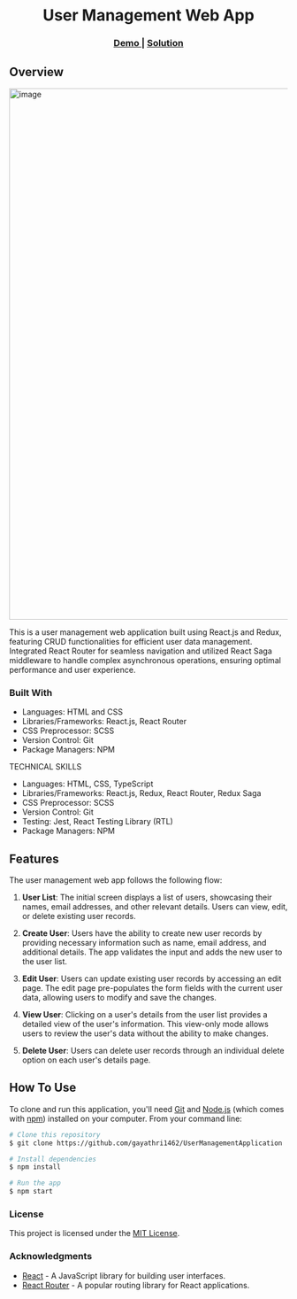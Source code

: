 <h1 align="center">User Management Web App</h1>
<div align="center">
  <h3>
    <a href="https://l87ipu.csb.app/" target="_blank" rel=“noreferrer”>
      Demo
    </a>
    <span> | </span>
    <a href="https://codesandbox.io/s/reactreduxsagalocalstoragets-l87ipu" target="_blank" rel=“noreferrer”>
      Solution
    </a>
  </h3>
</div>

<!-- OVERVIEW -->

## Overview
<img width="960" alt="image" src="https://github.com/gayathri1462/UserManagementApplication/assets/42805318/566de6cb-4dc0-4052-b9ea-618c73cabe3a">

<p> This is a user management web application built using React.js and Redux, featuring CRUD functionalities for efficient user data management. Integrated React Router for seamless navigation and utilized React Saga middleware to handle complex asynchronous operations, ensuring optimal performance and user experience.</p>

### Built With
- Languages: HTML and CSS
- Libraries/Frameworks: React.js, React Router
- CSS Preprocessor: SCSS
- Version Control: Git 
- Package Managers: NPM

TECHNICAL SKILLS
- Languages: HTML, CSS, TypeScript
- Libraries/Frameworks: React.js, Redux, React Router, Redux Saga
- CSS Preprocessor: SCSS
- Version Control: Git 
- Testing: Jest, React Testing Library (RTL)
- Package Managers: NPM

## Features

The user management web app follows the following flow:

1. **User List**: The initial screen displays a list of users, showcasing their names, email addresses, and other relevant details. Users can view, edit, or delete existing user records.

2. **Create User**: Users have the ability to create new user records by providing necessary information such as name, email address, and additional details. The app validates the input and adds the new user to the user list.

3. **Edit User**: Users can update existing user records by accessing an edit page. The edit page pre-populates the form fields with the current user data, allowing users to modify and save the changes.

4. **View User**: Clicking on a user's details from the user list provides a detailed view of the user's information. This view-only mode allows users to review the user's data without the ability to make changes.

5. **Delete User**: Users can delete user records through an individual delete option on each user's details page.


## How To Use
To clone and run this application, you'll need [Git](https://git-scm.com) and [Node.js](https://nodejs.org/en/download/) (which comes with [npm](http://npmjs.com)) installed on your computer. From your command line:

```bash
# Clone this repository
$ git clone https://github.com/gayathri1462/UserManagementApplication

# Install dependencies
$ npm install

# Run the app
$ npm start
```

### License

This project is licensed under the [MIT License](LICENSE).

### Acknowledgments

- [React](https://reactjs.org/) - A JavaScript library for building user interfaces.
- [React Router](https://reactrouter.com/) - A popular routing library for React applications.

